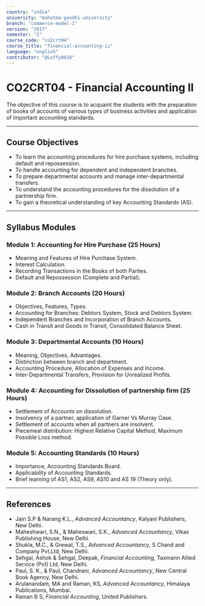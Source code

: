 ```yaml
---
country: "india"
university: "mahatma-gandhi-university"
branch: "commerce-model-1"
version: "2017"
semester: "2"
course_code: "co2crt04"
course_title: "financial-accounting-ii"
language: "english"
contributor: "@Luffy0016"
---
```

# CO2CRT04 - Financial Accounting II

The objective of this course is to acquaint the students with the preparation of books of accounts of various types of business activities and application of important accounting standards.

---
## Course Objectives

* To learn the accounting procedures for hire purchase systems, including default and repossession.
* To handle accounting for dependent and independent branches.
* To prepare departmental accounts and manage inter-departmental transfers.
* To understand the accounting procedures for the dissolution of a partnership firm.
* To gain a theoretical understanding of key Accounting Standards (AS).

---
## Syllabus Modules

### Module 1: Accounting for Hire Purchase (25 Hours)
* Meaning and Features of Hire Purchase System.
* Interest Calculation.
* Recording Transactions in the Books of both Parties.
* Default and Repossession (Complete and Partial).

### Module 2: Branch Accounts (20 Hours)
* Objectives, Features, Types.
* Accounting for Branches: Debtors System, Stock and Debtors System.
* Independent Branches and Incorporation of Branch Accounts.
* Cash in Transit and Goods in Transit, Consolidated Balance Sheet.

### Module 3: Departmental Accounts (10 Hours)
* Meaning, Objectives, Advantages.
* Distinction between branch and department.
* Accounting Procedure, Allocation of Expenses and Income.
* Inter-Departmental Transfers, Provision for Unrealized Profits.

### Module 4: Accounting for Dissolution of partnership firm (25 Hours)
* Settlement of Accounts on dissolution.
* Insolvency of a partner, application of Garner Vs Murray Case.
* Settlement of accounts when all partners are insolvent.
* Piecemeal distribution: Highest Relative Capital Method, Maximum Possible Loss method.

### Module 5: Accounting Standards (10 Hours)
* Importance, Accounting Standards Board.
* Applicability of Accounting Standards.
* Brief learning of AS1, AS2, AS9, AS10 and AS 19 (Theory only).

---
## References
* Jain S.P & Narang K.L., *Advanced Accountancy*, Kalyani Publishers, New Delhi.
* Maheshwari, S.N., & Maheswari, S.K., *Advanced Accountancy*, Vikas Publishing House, New Delhi.
* Shukla, M.C., & Grewal, T.S., *Advanced Accountancy*, S Chand and Company Pvt.Ltd, New Delhi.
* Sehgal, Ashok & Sehgal, Deepak, *Financial Accounting*, Taxmann Allied Service (Pvt) Ltd, New Delhi.
* Paul, S. K., & Paul, Chandrani, *Advanced Accountancy*, New Central Book Agency, New Delhi.
* Arulanandam, MA and Raman, KS, *Advanced Accountancy*, Himalaya Publications, Mumbai.
* Raman B S, *Financial Accounting*, United Publishers.